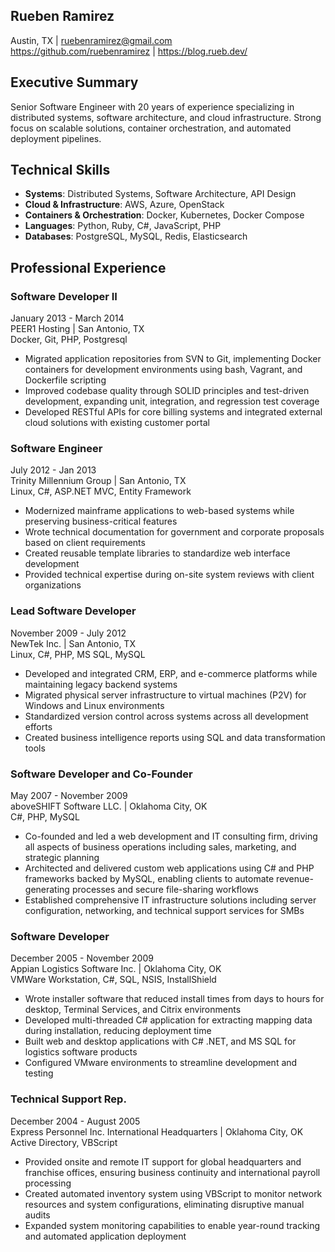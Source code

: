 ## Rueben Ramirez
Austin, TX | ruebenramirez@gmail.com<br />
https://github.com/ruebenramirez | https://blog.rueb.dev/

## Executive Summary
Senior Software Engineer with 20 years of experience specializing in
distributed systems, software architecture, and cloud infrastructure. Strong
focus on scalable solutions, container orchestration, and automated deployment
pipelines.

## Technical Skills
- **Systems**: Distributed Systems, Software Architecture, API Design
- **Cloud & Infrastructure**: AWS, Azure, OpenStack
- **Containers & Orchestration**: Docker, Kubernetes, Docker Compose
- **Languages**: Python, Ruby, C#, JavaScript, PHP
- **Databases**: PostgreSQL, MySQL, Redis, Elasticsearch

## Professional Experience



### Software Developer II
January 2013 - March 2014<br/>
PEER1 Hosting | San Antonio, TX<br/>
Docker, Git, PHP, Postgresql<br/>

- Migrated application repositories from SVN to Git, implementing Docker
  containers for development environments using bash, Vagrant, and Dockerfile
  scripting
- Improved codebase quality through SOLID principles and test-driven
  development, expanding unit, integration, and regression test coverage
- Developed RESTful APIs for core billing systems and integrated external cloud
  solutions with existing customer portal


### Software Engineer
July 2012 - Jan 2013<br/>
Trinity Millennium Group | San Antonio, TX<br/>
Linux, C#, ASP.NET MVC, Entity Framework<br/>

- Modernized mainframe applications to web-based systems while preserving
  business-critical features
- Wrote technical documentation for government and corporate proposals based on
  client requirements
- Created reusable template libraries to standardize web interface development
- Provided technical expertise during on-site system reviews with client
  organizations


### Lead Software Developer
November 2009 - July 2012<br/>
NewTek Inc. | San Antonio, TX<br/>
Linux, C#, PHP, MS SQL, MySQL<br/>

- Developed and integrated CRM, ERP, and e-commerce platforms while maintaining
  legacy backend systems
- Migrated physical server infrastructure to virtual machines (P2V) for Windows
  and Linux environments
- Standardized version control across systems across all development efforts
- Created business intelligence reports using SQL and data transformation tools


### Software Developer and Co-Founder
May 2007 - November 2009<br/>
aboveSHIFT Software LLC. | Oklahoma City, OK<br/>
C#, PHP, MySQL<br/>

- Co-founded and led a web development and IT consulting firm, driving all
  aspects of business operations including sales, marketing, and strategic
  planning
- Architected and delivered custom web applications using C# and PHP frameworks
  backed by MySQL, enabling clients to automate revenue-generating processes and
  secure file-sharing workflows
- Established comprehensive IT infrastructure solutions including server
  configuration, networking, and technical support services for SMBs

### Software Developer
December 2005  - November 2009<br/>
Appian Logistics Software Inc. | Oklahoma City, OK<br/>
VMWare Workstation, C#, SQL, NSIS, InstallShield<br/>

- Wrote installer software that reduced install times from days to hours for
  desktop, Terminal Services, and Citrix environments
- Developed multi-threaded C# application for extracting mapping data during
  installation, reducing deployment time
- Built web and desktop applications with C# .NET, and MS SQL for logistics
  software products
- Configured VMware environments to streamline development and testing



### Technical Support Rep.
December 2004 - August 2005<br/>
Express Personnel Inc. International Headquarters | Oklahoma City, OK<br/>
Active Directory, VBScript<br/>

- Provided onsite and remote IT support for global headquarters and franchise
  offices, ensuring business continuity and international payroll processing
- Created automated inventory system using VBScript to monitor network resources
  and system configurations, eliminating disruptive manual audits
- Expanded system monitoring capabilities to enable year-round tracking and
  automated application deployment
